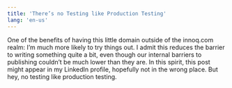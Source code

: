 ```yaml
---
title: 'There’s no Testing like Production Testing'
lang: 'en-us'
---
```


One of the benefits of having this little domain outside of the innoq.com realm: I’m much more likely to try things out. I admit this reduces the barrier to writing something quite a bit, even though our internal barriers to publishing couldn’t be much lower than they are. In this spirit, this post might appear in my LinkedIn profile, hopefully not in the wrong place. But hey, no testing like production testing.
